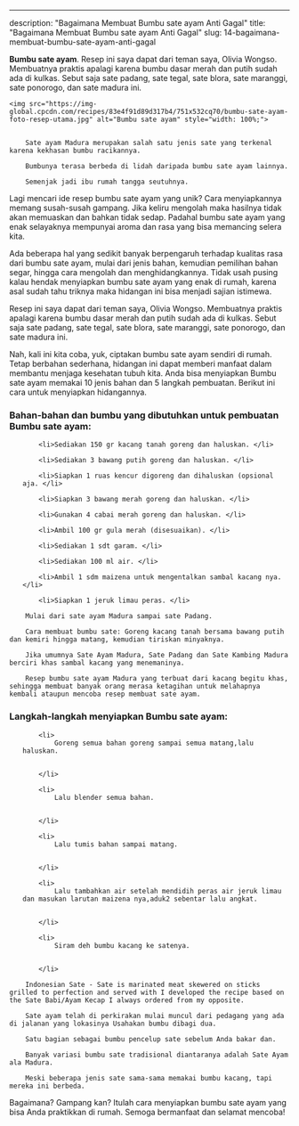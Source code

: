 ---
description: "Bagaimana Membuat Bumbu sate ayam Anti Gagal"
title: "Bagaimana Membuat Bumbu sate ayam Anti Gagal"
slug: 14-bagaimana-membuat-bumbu-sate-ayam-anti-gagal

<p>
	<strong>Bumbu sate ayam</strong>. 
	Resep ini saya dapat dari teman saya, Olivia Wongso. Membuatnya praktis apalagi karena bumbu dasar merah dan putih sudah ada di kulkas. Sebut saja sate padang, sate tegal, sate blora, sate maranggi, sate ponorogo, dan sate madura ini.
</p>
<p>
	
	<img src="https://img-global.cpcdn.com/recipes/83e4f91d89d317b4/751x532cq70/bumbu-sate-ayam-foto-resep-utama.jpg" alt="Bumbu sate ayam" style="width: 100%;">
	
	
		Sate ayam Madura merupakan salah satu jenis sate yang terkenal karena kekhasan bumbu racikannya.
	
		Bumbunya terasa berbeda di lidah daripada bumbu sate ayam lainnya.
	
		Semenjak jadi ibu rumah tangga seutuhnya.
	
</p>

<p>
	Lagi mencari ide resep bumbu sate ayam yang unik? Cara menyiapkannya memang susah-susah gampang. Jika keliru mengolah maka hasilnya tidak akan memuaskan dan bahkan tidak sedap. Padahal bumbu sate ayam yang enak selayaknya mempunyai aroma dan rasa yang bisa memancing selera kita.
</p>

<p>
	Ada beberapa hal yang sedikit banyak berpengaruh terhadap kualitas rasa dari bumbu sate ayam, mulai dari jenis bahan, kemudian pemilihan bahan segar, hingga cara mengolah dan menghidangkannya. Tidak usah pusing kalau hendak menyiapkan bumbu sate ayam yang enak di rumah, karena asal sudah tahu triknya maka hidangan ini bisa menjadi sajian istimewa.
</p>

<p>
	Resep ini saya dapat dari teman saya, Olivia Wongso. Membuatnya praktis apalagi karena bumbu dasar merah dan putih sudah ada di kulkas. Sebut saja sate padang, sate tegal, sate blora, sate maranggi, sate ponorogo, dan sate madura ini.
</p>


<p>
	Nah, kali ini kita coba, yuk, ciptakan bumbu sate ayam sendiri di rumah. Tetap berbahan sederhana, hidangan ini dapat memberi manfaat dalam membantu menjaga kesehatan tubuh kita. Anda bisa menyiapkan Bumbu sate ayam memakai 10 jenis bahan dan 5 langkah pembuatan. Berikut ini cara untuk menyiapkan hidangannya.
</p> 

<h3>Bahan-bahan dan bumbu yang dibutuhkan untuk pembuatan Bumbu sate ayam:</h3>

<ol>
	
		<li>Sediakan 150 gr kacang tanah goreng dan haluskan. </li>
	
		<li>Sediakan 3 bawang putih goreng dan haluskan. </li>
	
		<li>Siapkan 1 ruas kencur digoreng dan dihaluskan (opsional aja. </li>
	
		<li>Siapkan 3 bawang merah goreng dan haluskan. </li>
	
		<li>Gunakan 4 cabai merah goreng dan haluskan. </li>
	
		<li>Ambil 100 gr gula merah (disesuaikan). </li>
	
		<li>Sediakan 1 sdt garam. </li>
	
		<li>Sediakan 100 ml air. </li>
	
		<li>Ambil 1 sdm maizena untuk mengentalkan sambal kacang nya. </li>
	
		<li>Siapkan 1 jeruk limau peras. </li>
	
</ol>
<p>
	
		Mulai dari sate ayam Madura sampai sate Padang.
	
		Cara membuat bumbu sate: Goreng kacang tanah bersama bawang putih dan kemiri hingga matang, kemudian tiriskan minyaknya.
	
		Jika umumnya Sate Ayam Madura, Sate Padang dan Sate Kambing Madura berciri khas sambal kacang yang menemaninya.
	
		Resep bumbu sate ayam Madura yang terbuat dari kacang begitu khas, sehingga membuat banyak orang merasa ketagihan untuk melahapnya kembali ataupun mencoba resep membuat sate ayam.
	
</p>


<h3>Langkah-langkah menyiapkan Bumbu sate ayam:</h3>

<ol>
	
		<li>
			Goreng semua bahan goreng sampai semua matang,lalu haluskan.
			
			
		</li>
	
		<li>
			Lalu blender semua bahan.
			
			
		</li>
	
		<li>
			Lalu tumis bahan sampai matang.
			
			
		</li>
	
		<li>
			Lalu tambahkan air setelah mendidih peras air jeruk limau dan masukan larutan maizena nya,aduk2 sebentar lalu angkat.
			
			
		</li>
	
		<li>
			Siram deh bumbu kacang ke satenya.
			
			
		</li>
	
</ol>

<p>
	
		Indonesian Sate - Sate is marinated meat skewered on sticks grilled to perfection and served with I developed the recipe based on the Sate Babi/Ayam Kecap I always ordered from my opposite.
	
		Sate ayam telah di perkirakan mulai muncul dari pedagang yang ada di jalanan yang lokasinya Usahakan bumbu dibagi dua.
	
		Satu bagian sebagai bumbu pencelup sate sebelum Anda bakar dan.
	
		Banyak variasi bumbu sate tradisional diantaranya adalah Sate Ayam ala Madura.
	
		Meski beberapa jenis sate sama-sama memakai bumbu kacang, tapi mereka ini berbeda.
	
</p>

<p>
	Bagaimana? Gampang kan? Itulah cara menyiapkan bumbu sate ayam yang bisa Anda praktikkan di rumah. Semoga bermanfaat dan selamat mencoba!
</p>
